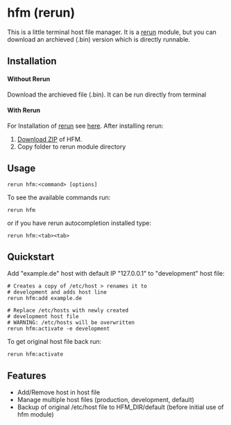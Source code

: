 hfm (rerun)
=========
This is a little terminal host file manager. It is a [rerun][1] module, but you can download an archieved (.bin) version which is directly runnable.

[1]: https://github.com/rerun/rerun

Installation
-----
#### Without Rerun
Download the archieved file (.bin). It can be run directly from terminal

#### With Rerun
For Installation of [rerun][1] see [here][3]. After installing rerun:

1. [Download ZIP][2] of HFM.
2. Copy folder to rerun module directory

[2]: https://github.com/astzweig/rerun_hfm/archive/master.zip
[3]: https://github.com/rerun/rerun/wiki/Installation

Usage
-----

    rerun hfm:<command> [options]

To see the available commands run:

    rerun hfm
    
or if you have rerun autocompletion installed type:

    rerun hfm:<tab><tab>

Quickstart
-----
Add "example.de" host with default IP "127.0.0.1" to "development" host file:

	# Creates a copy of /etc/host > renames it to
	# development and adds host line
    rerun hfm:add example.de
    
    # Replace /etc/hosts with newly created
    # development host file
    # WARNING: /etc/hosts will be overwritten
    rerun hfm:activate -e development

To get original host file back run:

    rerun hfm:activate

Features
----
 - Add/Remove host in host file
 - Manage multiple host files (production, development, default)
 - Backup of original /etc/host file to HFM_DIR/default (before initial use of hfm module)
